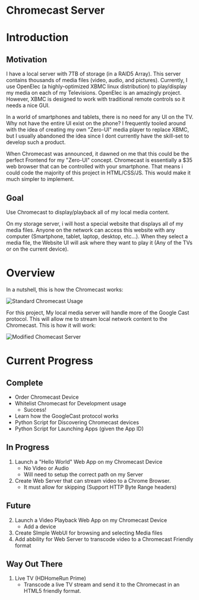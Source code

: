Chromecast Server
=================

# Introduction

## Motivation
I have a local server with 7TB of storage (in a RAID5 Array).  This server contains thousands of media files (video, audio, and pictures).  Currently, I use OpenElec (a highly-optimized XBMC linux distribution) to play/display my media on each of my Televisions.  OpenElec is an amazingly project.  However, XBMC is designed to work with traditional remote controls so it needs a nice GUI.  

In a world of smartphones and tablets, there is no need for any UI on the TV.  Why not have the entire UI exist on the phone?  I frequently tooled around with the idea of creating my own "Zero-UI" media player to replace XBMC, but I usually abandoned the idea since I dont currently have the skill-set to develop such a product.  

When Chromecast was announced, it dawned on me that this could be the perfect Frontend for my "Zero-UI" concept.  Chromecast is essentially a $35 web browser that can be controlled with your smartphone.  That means i could code the majority of this project in HTML/CSS/JS.  This would make it much simpler to implement.

## Goal
Use Chromecast to display/playback all of my local media content.

On my storage server, i will host a special website that displays all of my media files.  Anyone on the network can access this website with any computer (Smartphone, tablet, laptop, desktop, etc...).  When they select a media file, the Website UI will ask where they want to play it (Any of the TVs or on the current device).  

# Overview

In a nutshell, this is how the Chromecast works:

![Standard Chromecast Usage](https://raw.github.com/geraldnilles/Chromecast-Server/master/drawings/Chromecast%20Server.png)

For this project, My local media server will handle more of the Google Cast protocol.  This will allow me to stream local network content to the Chromecast.  This is how it will work:

![Modified Chomecast Server](https://raw.github.com/geraldnilles/Chromecast-Server/master/drawings/Chromecast%20Standard.png)



# Current Progress

## Complete
* Order Chromecast Device
* Whitelist Chromecast for Development usage
    * Success!
* Learn how the GoogleCast protocol works
* Python Script for Discovering Chromecast devices
* Python Script for Launching Apps (given the App ID)

## In Progress
1. Launch a "Hello World" Web App on my Chromecast Device
    * No Video or Audio
    * Will need to setup the correct path on my Server
2. Create Web Server that can stream video to a Chrome Browser.
    * It must allow for skipping (Support HTTP Byte Range headers)

## Future
2. Launch a Video Playback Web App on my Chromecast Device
    * Add a device
3. Create SImple WebUI for browsing and selecting Media files
4. Add abbility for Web Server to transcode video to a Chromecast Friendly format

## Way Out There
1. Live TV (HDHomeRun Prime)
    * Transcode a live TV stream and send it to the Chromecast in an HTML5 friendly format.


